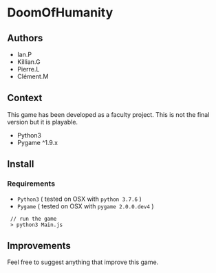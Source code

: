 # DoomOfHumanity

## Authors 
 - Ian.P
 - Killian.G
 - Pierre.L
 - Clément.M
 
## Context
This game has been developed as a faculty project. This is not the final version but it is playable.
 - Python3
 - Pygame ^1.9.x

## Install
### Requirements 
 - `Python3` ( tested on OSX with `python 3.7.6` )
 - `Pygame` ( tested on OSX with `pygame 2.0.0.dev4` )
 
 ```
  // run the game 
  > python3 Main.js
 ```
 
## Improvements
Feel free to suggest anything that improve this game.
 
